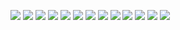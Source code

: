 ![](1.jpeg)
![](2.jpeg)
![](3.jpeg)
![](4.jpeg)
![](5.jpeg)
![](6.jpeg)
![](7.jpeg)
![](8.jpeg)
![](9.jpeg)
![](10.jpeg)
![](11.jpeg)
![](12.jpeg)
![](13.jpeg)
